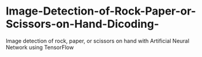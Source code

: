 # Image-Detection-of-Rock-Paper-or-Scissors-on-Hand-Dicoding-
Image detection of rock, paper, or scissors on hand with Artificial Neural Network using TensorFlow

